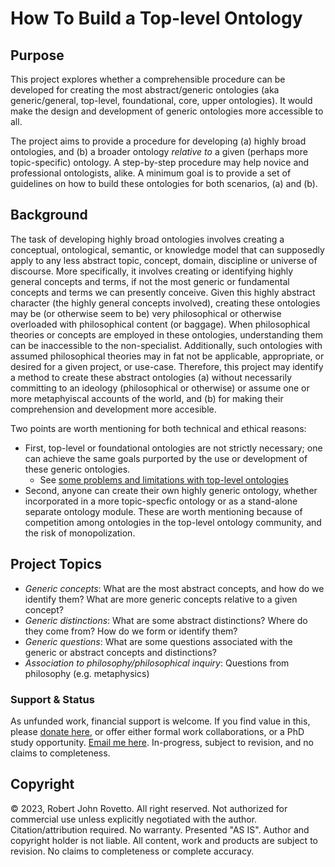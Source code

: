 # How To Build a Top-level Ontology

## Purpose
This project explores whether a comprehensible procedure can be developed for creating the most abstract/generic ontologies (aka generic/general, top-level, foundational, core, upper ontologies). It would make the design and development of generic ontologies more accessible to all.

The project aims to provide a procedure for developing (a) highly broad ontologies, and (b) a broader ontology _relative to_ a given (perhaps more topic-specific) ontology. A step-by-step procedure may help novice and professional ontologists, alike. A minimum goal is to provide a set of guidelines on how to build these ontologies for both scenarios, (a) and (b).

## Background
The task of developing highly broad ontologies involves creating a conceptual, ontological, semantic, or knowledge model that can supposedly apply to any less abstract topic, concept, domain, discipline or universe of discourse. More specifically, it involves creating or identifying highly general concepts and terms, if not the most generic or fundamental concepts and terms we can presently conceive. Given this highly abstract character (the highly general concepts involved), creating these ontologies may be (or otherwise seem to be) very philosophical or otherwise overloaded with philosophical content (or baggage). When philosophical theories or concepts are employed in these ontologies, understanding them can be inaccessible to the non-specialist. Additionally, such ontologies with assumed philosophical theories may in fat not be applicable, appropriate, or desired for a given project, or use-case. Therefore, this project may identify a method to create these abstract ontologies (a) without necessarily committing to an ideology (philosophical or otherwise) or assume one or more metaphyiscal accounts of the world, and (b) for making their comprehension and development more accesible.  

Two points are worth mentioning for both technical and ethical reasons: 
- First, top-level or foundational ontologies are not strictly necessary; one can achieve the same goals purported by the use or development of these generic ontologies. 
  - See [some problems and limitations with top-level ontologies](https://github.com/rrovetto/How-To-Build-a-Top-level-Ontology/tree/main/Problems%20with%20Top-level%20Ontologies) 
- Second, anyone can create their own highly generic ontology, whether incorporated in a more topic-specfic ontology or as a stand-alone separate ontology module. 
These are worth mentioning because of competition among ontologies in the top-level ontology community, and the risk of monopolization. 

## Project Topics
* _Generic concepts_: What are the most abstract concepts, and how do we identify them? What are more generic concepts relative to a given concept?
* _Generic distinctions_: What are some abstract distinctions? Where do they come from? How do we form or identify them? 
* _Generic questions_: What are some questions associated with the generic or abstract concepts and distinctions? 
* _Association to philosophy/philosophical inquiry_: Questions from philosophy (e.g. metaphysics) 

### Support & Status
As unfunded work, financial support is welcome. If you find value in this, please [donate here](https://gogetfunding.com/knowledge-organization-services-ontology-terminology-metadata-concept-analysis/), or offer either formal work collaborations, or a PhD study opportunity. [Email me here](rrovetto@terpalum.umd.edu). 
In-progress, subject to revision, and no claims to completeness.


## Copyright
© 2023, Robert John Rovetto. All right reserved.
Not authorized for commercial use unless explicitly negotiated with the author. Citation/attribution required.
No warranty. Presented "AS IS". Author and copyright holder is not liable. All content, work and products are subject to revision. No claims to completeness or complete accuracy.
